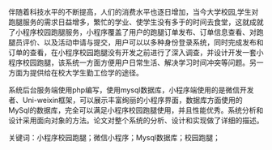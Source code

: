 伴随着科技水平的不断提高，人们的消费水平也逐日增加，当今大学校园,学生对跑腿服务的需求日益增多，繁忙的学业、使学生没有多于的时间去食堂，这就成就了小程序校园跑腿服务，小程序覆盖了用户的跑腿订单发布、订单信息查看、对跑腿员评价、以及活动申请与提交，用户可以以多种身份登录系统，同时完成发布和订单的查看，在小程序校园跑腿没有开发之前进行了深入调查，并设计开发一套小程序校园跑腿，该系统一方面方便用户日常生活、解决学习时间冲突等问题。另一方面为提供给在校大学生勤工俭学的途径。

系统后台服务端使用php编写，使用mysql数据库，小程序端使用的是微信开发者、Uni-weixin框架，可以展示丰富绚丽的小程序界面，数据库方面使用的MySql的数据库，完全可以满足小程序校园跑腿使用，并且性能优秀。系统分析和设计采用面向对象的方法。论文对整个系统的分析、设计和实现做了详细的描述。

关键词：小程序校园跑腿；微信小程序；Mysql数据库；校园跑腿；
